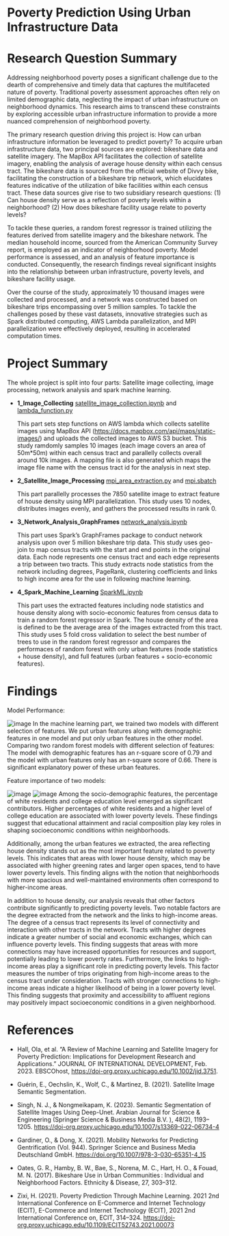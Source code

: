 # Poverty Prediction Using Urban Infrastructure Data

# Research Question Summary
Addressing neighborhood poverty poses a significant challenge due to the dearth of comprehensive and timely data that captures the multifaceted nature of poverty. Traditional poverty assessment approaches often rely on limited demographic data, neglecting the impact of urban infrastructure on neighborhood dynamics. This research aims to transcend these constraints by exploring accessible urban infrastructure information to provide a more nuanced comprehension of neighborhood poverty.

The primary research question driving this project is: How can urban infrastructure information be leveraged to predict poverty? To acquire urban infrastructure data, two principal sources are explored: bikeshare data and satellite imagery. The MapBox API facilitates the collection of satellite imagery, enabling the analysis of average house density within each census tract. The bikeshare data is sourced from the official website of Divvy bike, facilitating the construction of a bikeshare trip network, which elucidates features indicative of the utilization of bike facilities within each census tract. These data sources give rise to two subsidiary research questions: (1) Can house density serve as a reflection of poverty levels within a neighborhood? (2) How does bikeshare facility usage relate to poverty levels?

To tackle these queries, a random forest regressor is trained utilizing the features derived from satellite imagery and the bikeshare network. The median household income, sourced from the American Community Survey report, is employed as an indicator of neighborhood poverty. Model performance is assessed, and an analysis of feature importance is conducted. Consequently, the research findings reveal significant insights into the relationship between urban infrastructure, poverty levels, and bikeshare facility usage.

Over the course of the study, approximately 10 thousand images were collected and processed, and a network was constructed based on bikeshare trips encompassing over 5 million samples. To tackle the challenges posed by these vast datasets, innovative strategies such as Spark distributed computing, AWS Lambda parallelization, and MPI parallelization were effectively deployed, resulting in accelerated computation times.

# Project Summary
The whole project is split into four parts: Satellite image collecting, image processing, network analysis and spark machine learning.

- **1_Image_Collecting** [satellite_image_collection.ipynb](https://github.com/macs30123-s23/final-project-urban_explorer/blob/main/1_Image_Collecting/satellite_image_collection.ipynb) and [lambda_function.py](https://github.com/macs30123-s23/final-project-urban_explorer/blob/main/1_Image_Collecting/lambda_function.py)
    
    This part sets step functions on AWS lambda which collects satellite images using MapBox API (https://docs.mapbox.com/api/maps/static-images/) and uploads the collected images to AWS S3 bucket. This study ramdomly samples 10 images (each image covers an area of 50m*50m) within each census tract and parallelly collects overall around 10k images. A mapping file is also generated which maps the image file name with the census tract id for the analysis in next step.

- **2_Satellite_Image_Processing** [mpi_area_extraction.py](https://github.com/macs30123-s23/final-project-urban_explorer/blob/main/2_Satellite_Image_Processing/mpi_area_extraction.py) and [mpi.sbatch](https://github.com/macs30123-s23/final-project-urban_explorer/blob/main/2_Satellite_Image_Processing/mpi.sbatch)

    This part parallelly processes the 7850 satellite image to extract feature of house density using MPI parallelization. This study uses 10 nodes, distributes images evenly, and gathers the processed results in rank 0.

- **3_Network_Analysis_GraphFrames** [network_analysis.ipynb](https://github.com/macs30123-s23/final-project-urban_explorer/blob/main/3_Network_Analysis_GraphFrames/network_analysis.ipynb)

    This part uses Spark’s GraphFrames package to conduct network analysis upon over 5 million bikeshare trip data. This study uses geo-join to map census tracts with the start and end points in the original data. Each node represents one census tract and each edge represents a trip between two tracts. This study extracts node statistics from the network including degrees, PageRank, clustering coefficients and links to high income area for the use in following machine learning. 

- **4_Spark_Machine_Learning** [SparkML.ipynb](https://github.com/macs30123-s23/final-project-urban_explorer/blob/main/4_Spark_Machine_Learning/sparkML.ipynb)

    This part uses the extracted features including node statistics and house density along with socio-economic features from census data to train a random forest regressor in Spark. The house density of the area is defined to be the average area of the images extracted from this tract. This study uses 5 fold cross validation to select the best number of trees to use in the random forest regressor and compares the performaces of random forest with only urban features (node statistics + house density), and full features (urban features + socio-economic features).

# Findings
Model Performance:

![image](https://github.com/macs30123-s23/final-project-urban_explorer/blob/main/Findings/model%20performance.png)
In the machine learning part, we trained two models with different selection of features. We put urban features along with demographic features in one model and put only urban features in the other model. Comparing two random forest models with different selection of features:
The model with demographic features has an r-square score of 0.79 and the model with urban features only has an r-square score of 0.66. There is significant explanatory power of these urban features.

Feature importance of two models:

![image](https://github.com/macs30123-s23/final-project-urban_explorer/blob/main/Findings/RF_importance_full.png)
![image](https://github.com/macs30123-s23/final-project-urban_explorer/blob/main/Findings/RF_importance_urban.png)
Among the socio-demographic features, the percentage of white residents and college education level emerged as significant contributors. Higher percentages of white residents and a higher level of college education are associated with lower poverty levels. These findings suggest that educational attainment and racial composition play key roles in shaping socioeconomic conditions within neighborhoods.

Additionally, among the urban features we extracted, the area reflecting house density stands out as the most important feature related to poverty levels. This indicates that areas with lower house density, which may be associated with higher greening rates and larger open spaces, tend to have lower poverty levels. This finding aligns with the notion that neighborhoods with more spacious and well-maintained environments often correspond to higher-income areas.

In addition to house density, our analysis reveals that other factors contribute significantly to predicting poverty levels. Two notable factors are the degree extracted from the network and the links to high-income areas. The degree of a census tract represents its level of connectivity and interaction with other tracts in the network. Tracts with higher degrees indicate a greater number of social and economic exchanges, which can influence poverty levels. This finding suggests that areas with more connections may have increased opportunities for resources and support, potentially leading to lower poverty rates. Furthermore, the links to high-income areas play a significant role in predicting poverty levels. This factor measures the number of trips originating from high-income areas to the census tract under consideration. Tracts with stronger connections to high-income areas indicate a higher likelihood of being in a lower poverty level. This finding suggests that proximity and accessibility to affluent regions may positively impact socioeconomic conditions in a given neighborhood.

# References
- Hall, Ola, et al. “A Review of Machine Learning and Satellite Imagery for Poverty Prediction: Implications for Development Research and Applications.” JOURNAL OF INTERNATIONAL DEVELOPMENT, Feb. 2023. EBSCOhost, https://doi-org.proxy.uchicago.edu/10.1002/jid.3751.

- Guérin, E., Oechslin, K., Wolf, C., & Martinez, B. (2021). Satellite Image Semantic Segmentation.

- Singh, N. J., & Nongmeikapam, K. (2023). Semantic Segmentation of Satellite Images Using Deep-Unet. Arabian Journal for Science & Engineering (Springer Science & Business Media B.V. ), 48(2), 1193–1205. https://doi-org.proxy.uchicago.edu/10.1007/s13369-022-06734-4

- Gardiner, O., & Dong, X. (2021). Mobility Networks for Predicting Gentrification (Vol. 944). Springer Science and Business Media Deutschland GmbH. https://doi.org/10.1007/978-3-030-65351-4_15

- Oates, G. R., Hamby, B. W., Bae, S., Norena, M. C., Hart, H. O., & Fouad, M. N. (2017). Bikeshare Use in Urban Communities : Individual and Neighborhood Factors. Ethnicity & Disease, 27, 303–312.

- Zixi, H. (2021). Poverty Prediction Through Machine Learning. 2021 2nd International Conference on E-Commerce and Internet Technology (ECIT), E-Commerce and Internet Technology (ECIT), 2021 2nd International Conference on, ECIT, 314–324. https://doi-org.proxy.uchicago.edu/10.1109/ECIT52743.2021.00073
